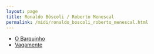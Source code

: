 ```yaml
---
layout: page
title: Ronaldo Bôscoli / Roberto Menescal
permalink: /midi/ronaldo_boscoli_roberto_menescal.html
---
```


* [O Barquinho](https://124700.selcdn.ru/srv.victor3d.com.br/midi/O_Barquinho-1.mid)
* [Vagamente](https://124700.selcdn.ru/srv.victor3d.com.br/midi/Vagam.mid)